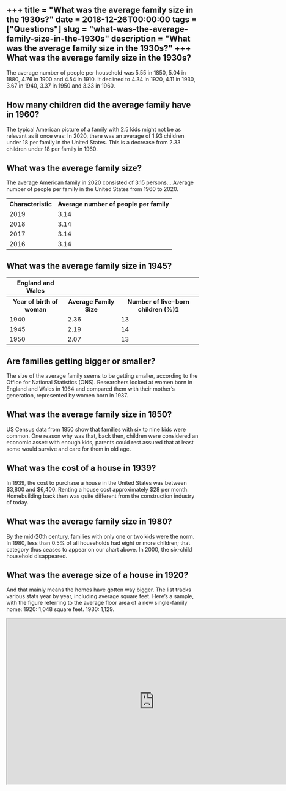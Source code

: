 +++
title = "What was the average family size in the 1930s?"
date = 2018-12-26T00:00:00
tags = ["Questions"]
slug = "what-was-the-average-family-size-in-the-1930s"
description = "What was the average family size in the 1930s?"
+++
What was the average family size in the 1930s?
----------------------------------------------

The average number of people per household was 5.55 in 1850, 5.04 in 1880, 4.76 in 1900 and 4.54 in 1910. It declined to 4.34 in 1920, 4.11 in 1930, 3.67 in 1940, 3.37 in 1950 and 3.33 in 1960.

How many children did the average family have in 1960?
------------------------------------------------------

The typical American picture of a family with 2.5 kids might not be as relevant as it once was: In 2020, there was an average of 1.93 children under 18 per family in the United States. This is a decrease from 2.33 children under 18 per family in 1960.

What was the average family size?
---------------------------------

The average American family in 2020 consisted of 3.15 persons….Average number of people per family in the United States from 1960 to 2020.

<table><tr><th>Characteristic</th><th>Average number of people per family</th></tr><tr><td>2019</td><td>3.14</td></tr><tr><td>2018</td><td>3.14</td></tr><tr><td>2017</td><td>3.14</td></tr><tr><td>2016</td><td>3.14</td></tr></table>

What was the average family size in 1945?
-----------------------------------------

<table><tr><th>England and Wales</th></tr><tr><th>Year of birth of woman</th><th>Average Family Size</th><th>Number of live-born children (%)1</th></tr><tr><td>1940</td><td>2.36</td><td>13</td></tr><tr><td>1945</td><td>2.19</td><td>14</td></tr><tr><td>1950</td><td>2.07</td><td>13</td></tr></table>

Are families getting bigger or smaller?
---------------------------------------

The size of the average family seems to be getting smaller, according to the Office for National Statistics (ONS). Researchers looked at women born in England and Wales in 1964 and compared them with their mother’s generation, represented by women born in 1937.

What was the average family size in 1850?
-----------------------------------------

US Census data from 1850 show that families with six to nine kids were common. One reason why was that, back then, children were considered an economic asset: with enough kids, parents could rest assured that at least some would survive and care for them in old age.

What was the cost of a house in 1939?
-------------------------------------

In 1939, the cost to purchase a house in the United States was between $3,800 and $6,400. Renting a house cost approximately $28 per month. Homebuilding back then was quite different from the construction industry of today.

What was the average family size in 1980?
-----------------------------------------

By the mid-20th century, families with only one or two kids were the norm. In 1980, less than 0.5% of all households had eight or more children; that category thus ceases to appear on our chart above. In 2000, the six-child household disappeared.

What was the average size of a house in 1920?
---------------------------------------------

And that mainly means the homes have gotten way bigger. The list tracks various stats year by year, including average square feet. Here’s a sample, with the figure referring to the average floor area of a new single-family home: 1920: 1,048 square feet. 1930: 1,129.

<iframe allow="accelerometer; autoplay; clipboard-write; encrypted-media; gyroscope; picture-in-picture" allowfullscreen="" class="__youtube_prefs__  epyt-is-override  no-lazyload" data-no-lazy="1" data-origheight="433" data-origwidth="770" data-skipgform_ajax_framebjll="" height="433" id="_ytid_83117" loading="lazy" src="https://www.youtube.com/embed/iuh8gvEOt30?enablejsapi=1&autoplay=0&cc_load_policy=0&cc_lang_pref=&iv_load_policy=1&loop=0&modestbranding=0&rel=1&fs=1&playsinline=0&autohide=2&theme=dark&color=red&controls=1&" title="YouTube player" width="770"></iframe>